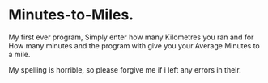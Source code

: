 # Minutes-to-Miles.
My first ever program, Simply enter how many Kilometres you ran and for How many minutes and the program with give you your Average Minutes to a mile.

My spelling is horrible, so please forgive me if i left any errors in their.
